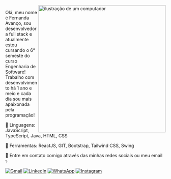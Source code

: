 <img src="https://raw.githubusercontent.com/MicaelliMedeiros/micaellimedeiros/master/image/computer-illustration.png" alt="ilustração de um computador" min-width="400px" max-width="400px" width="400px" align="right">

<p align="left"> 
  Olá, meu nome é Fernanda Avanço, sou desenvolvedora full stack e atualmente estou cursando o 6° semeste do curso Engenharia de Software! Trabalho com desenvolvimento há 1 ano e meio e cada dia sou mais apaixonada pela programação!
</p>

<p align="left">
  🦄 Linguagens: JavaScript, TypeScript, Java, HTML, CSS
</p>

<p align="left">
  💼 Ferramentas: ReactJS, GIT, Bootstrap, Tailwind CSS, Swing
</p>

<p align="left">
  💌 Entre em contato comigo através das minhas redes sociais ou meu email ⤵️
</p>

<p align="left">
  <a href="mailto:contatofernanda.avanco@gmail.com&body=Ol%C3%A1+Fernanda,+vi+seu+email+no+GitHUb" title="Gmail">
  <img src="https://img.shields.io/badge/-Gmail-FF0000?style=flat-square&labelColor=FF0000&logo=gmail&logoColor=white&link=LINK-DO-SEU-GMAIL" alt="Gmail"/></a>
  <a href="#https://www.linkedin.com/in/fernandaavanco/" title="LinkedIn">
  <img src="https://img.shields.io/badge/-Linkedin-0e76a8?style=flat-square&logo=Linkedin&logoColor=white&link=LINK-DO-SEU-LINKEDIN" alt="LinkedIn"/></a>
  <a href="https://wa.me/5567996880963?text=Ol%C3%A1%20Fernanda,%20vi%20seu%20contato%20no%20GitHub" title="WhatsApp">
  <img src="https://img.shields.io/badge/-WhatsApp-25d366?style=flat-square&labelColor=25d366&logo=whatsapp&logoColor=white&link=API-DO-SEU-WHATSAPP" alt="WhatsApp"/></a>
  <a href="https://www.instagram.com/nands_ls/" title="Instagram">
  <img src="https://img.shields.io/badge/-Instagram-DF0174?style=flat-square&labelColor=DF0174&logo=instagram&logoColor=white&link=LINK-DO-SEU-INSTAGRAM" alt="Instagram"/></a>
</p>
